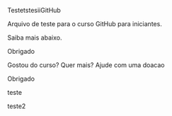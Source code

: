 TestetstesiiGitHub

Arquivo de teste para o curso GitHub para iniciantes.

Saiba mais abaixo.

Obrigado

Gostou do curso? Quer mais? Ajude com uma doacao

Obrigado

teste

teste2

